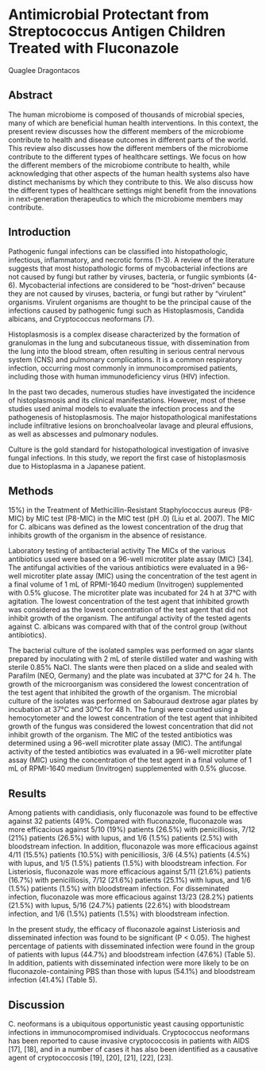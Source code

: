 # Antimicrobial Protectant from Streptococcus Antigen Children Treated with Fluconazole
Quaglee Dragontacos


## Abstract
The human microbiome is composed of thousands of microbial species, many of which are beneficial human health interventions. In this context, the present review discusses how the different members of the microbiome contribute to health and disease outcomes in different parts of the world. This review also discusses how the different members of the microbiome contribute to the different types of healthcare settings. We focus on how the different members of the microbiome contribute to health, while acknowledging that other aspects of the human health systems also have distinct mechanisms by which they contribute to this. We also discuss how the different types of healthcare settings might benefit from the innovations in next-generation therapeutics to which the microbiome members may contribute.


## Introduction
Pathogenic fungal infections can be classified into histopathologic, infectious, inflammatory, and necrotic forms (1-3). A review of the literature suggests that most histopathologic forms of mycobacterial infections are not caused by fungi but rather by viruses, bacteria, or fungiic symbionts (4-6). Mycobacterial infections are considered to be “host-driven” because they are not caused by viruses, bacteria, or fungi but rather by “virulent” organisms. Virulent organisms are thought to be the principal cause of the infections caused by pathogenic fungi such as Histoplasmosis, Candida albicans, and Cryptococcus neoformans (7).

Histoplasmosis is a complex disease characterized by the formation of granulomas in the lung and subcutaneous tissue, with dissemination from the lung into the blood stream, often resulting in serious central nervous system (CNS) and pulmonary complications. It is a common respiratory infection, occurring most commonly in immunocompromised patients, including those with human immunodeficiency virus (HIV) infection.

In the past two decades, numerous studies have investigated the incidence of histoplasmosis and its clinical manifestations. However, most of these studies used animal models to evaluate the infection process and the pathogenesis of histoplasmosis. The major histopathological manifestations include infiltrative lesions on bronchoalveolar lavage and pleural effusions, as well as abscesses and pulmonary nodules.

Culture is the gold standard for histopathological investigation of invasive fungal infections. In this study, we report the first case of histoplasmosis due to Histoplasma in a Japanese patient.


## Methods
15%) in the Treatment of Methicillin-Resistant Staphylococcus aureus (P8-MIC) by MIC test (P8-MIC) in the MIC test (pH .0) (Liu et al. 2007). The MIC for C. albicans was defined as the lowest concentration of the drug that inhibits growth of the organism in the absence of resistance.

Laboratory testing of antibacterial activity
The MICs of the various antibiotics used were based on a 96-well microtiter plate assay (MIC) [34]. The antifungal activities of the various antibiotics were evaluated in a 96-well microtiter plate assay (MIC) using the concentration of the test agent in a final volume of 1 mL of RPMI-1640 medium (Invitrogen) supplemented with 0.5% glucose. The microtiter plate was incubated for 24 h at 37°C with agitation. The lowest concentration of the test agent that inhibited growth was considered as the lowest concentration of the test agent that did not inhibit growth of the organism. The antifungal activity of the tested agents against C. albicans was compared with that of the control group (without antibiotics).

The bacterial culture of the isolated samples was performed on agar slants prepared by inoculating with 2 mL of sterile distilled water and washing with sterile 0.85% NaCl. The slants were then placed on a slide and sealed with Parafilm (NEO, Germany) and the plate was incubated at 37°C for 24 h. The growth of the microorganism was considered the lowest concentration of the test agent that inhibited the growth of the organism. The microbial culture of the isolates was performed on Sabouraud dextrose agar plates by incubation at 37°C and 30°C for 48 h. The fungi were counted using a hemocytometer and the lowest concentration of the test agent that inhibited growth of the fungus was considered the lowest concentration that did not inhibit growth of the organism. The MIC of the tested antibiotics was determined using a 96-well microtiter plate assay (MIC). The antifungal activity of the tested antibiotics was evaluated in a 96-well microtiter plate assay (MIC) using the concentration of the test agent in a final volume of 1 mL of RPMI-1640 medium (Invitrogen) supplemented with 0.5% glucose.


## Results
Among patients with candidiasis, only fluconazole was found to be effective against 32 patients (49%. Compared with fluconazole, fluconazole was more efficacious against 5/10 (19%) patients (26.5%) with penicilliosis, 7/12 (21%) patients (26.5%) with lupus, and 1/6 (1.5%) patients (2.5%) with bloodstream infection. In addition, fluconazole was more efficacious against 4/11 (15.5%) patients (10.5%) with penicilliosis, 3/6 (4.5%) patients (4.5%) with lupus, and 1/5 (1.5%) patients (1.5%) with bloodstream infection. For Listeriosis, fluconazole was more efficacious against 5/11 (21.6%) patients (16.7%) with penicilliosis, 7/12 (21.6%) patients (25.1%) with lupus, and 1/6 (1.5%) patients (1.5%) with bloodstream infection. For disseminated infection, fluconazole was more efficacious against 13/23 (28.2%) patients (21.5%) with lupus, 5/16 (24.7%) patients (22.6%) with bloodstream infection, and 1/6 (1.5%) patients (1.5%) with bloodstream infection.

In the present study, the efficacy of fluconazole against Listeriosis and disseminated infection was found to be significant (P < 0.05). The highest percentage of patients with disseminated infection were found in the group of patients with lupus (44.7%) and bloodstream infection (47.6%) (Table 5). In addition, patients with disseminated infection were more likely to be on fluconazole-containing PBS than those with lupus (54.1%) and bloodstream infection (41.4%) (Table 5).


## Discussion
C. neoformans is a ubiquitous opportunistic yeast causing opportunistic infections in immunocompromised individuals. Cryptococcus neoformans has been reported to cause invasive cryptococcosis in patients with AIDS [17], [18], and in a number of cases it has also been identified as a causative agent of cryptococcosis [19], [20], [21], [22], [23].
